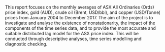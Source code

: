 This report focuses on the monthly averages of ASX All Ordinaries (Ords) price index, gold (AUD), crude oil (Brent, USD/bbl), and copper (USD/Tonne) prices from January 2004 to December 2017. The aim of the project is to investigate and analyse the existence of nonstationarity, the impact of the components of the time series data, and to provide the most accurate and suitable distributed lag model for the ASX price index. This will be conducted through descriptive analyses, time series modelling and diagnostic checking.
